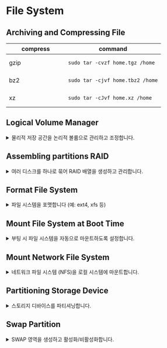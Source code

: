 # File System

## Archiving and Compressing File

<table><thead><tr><th width="146">compress</th><th>command</th></tr></thead><tbody><tr><td>gzip</td><td><pre><code>sudo tar -cvzf home.tgz /home
</code></pre></td></tr><tr><td>bz2</td><td><pre><code>sudo tar -cjvf home.tbz2 /home
</code></pre></td></tr><tr><td>xz</td><td><pre><code>sudo tar -cJvf home.xz /home
</code></pre></td></tr></tbody></table>

## Logical Volume Manager

<details>

<summary>물리적 저장 공간을 논리적 볼륨으로 관리하고 조정합니다.</summary>

#### 생성

```
lvcreate -n lv01 -L 10G vg01
```

#### 크기 확장

```
lvextend -L +10G /dev/vg01/lv01
```

#### 크기 축소

```
lvreduce -L -5G /dev/vg01/lv01
```

</details>

## Assembling partitions RAID

<details>

<summary>여러 디스크를 하나로 묶어 RAID 배열을 생성하고 관리합니다.</summary>

#### RAID 생성&#x20;

3개의 디스크(`/dev/sdb`, `/dev/sdc`, `/dev/sdd`)를 사용하여 RAID 5 배열을 생성

```
mdadm --create /dev/md0 --level=5 --raid-devices=3 /dev/sdb /dev/sdc /dev/sdd
```

#### RAID 배열 상태 확인

```
mdadm --detail /dev/md0
```

#### RAID 배열에 디스크 추가

```
mdadm --add /dev/md0 /dev/sde
```

#### RAID 배열에서 디스크 제거

```
mdadm /dev/md0 --fail /dev/sdd
mdadm /dev/md0 --remove /dev/sdd
```

</details>

## Format File System

<details>

<summary>파일 시스템을 포맷합니다 (예: ext4, xfs 등)</summary>

#### ext4

```
mkfs.ext4 /dev/sdb1
```

#### xfs

```
mkfs.xfs /dev/sdb2
```

</details>

## Mount File System at Boot Time

<details>

<summary>부팅 시 파일 시스템을 자동으로 마운트하도록 설정합니다.</summary>

#### /etc/fstab

```
/dev/sdb1 /data ext4 defaults 0 2

# /dev/sdb1: 마운트할 디바이스 또는 파티션
# /data: 마운트 포인트(파일 시스템을 마운트할 디렉토리)
# ext4: 파일 시스템 유형
# defaults: 마운트 옵션 (기본 옵션 사용)
# 0: 덤프 옵션 (0은 덤프되지 않음을 의미)
# 2: 파일 시스템 검사 순서 (루트 파일 시스템이 아닌 경우 2)
```

</details>

## Mount Network File System

<details>

<summary>네트워크 파일 시스템 (NFS)을 로컬 시스템에 마운트합니다.</summary>

Mount

```
mount -t nfs 192.168.1.100:/share /mnt/nfs
```

</details>

## Partitioning Storage Device

<details>

<summary>스토리지 디바이스를 파티셔닝합니다.</summary>

`fdisk`와 `parted`는 스토리지 디바이스를 파티셔닝하는 데 사용되는 도구입니다.

#### fdisk

```
fdisk /dev/sdb

# 새파티션 생성 : n
# 저장 : w
```

#### parted

```
parted /dev/sdb

# GPT 파티션 테이블을 생성합니다
mklabel gpt 

# 1MiB에서 100MiB 사이에 primary ext4 파티션을 생성합니다
mkpart primary ext4 1MiB 100MiB 
```

</details>

## Swap Partition

<details>

<summary>SWAP 영역을 생성하고 활성화/비활성화합니다.</summary>

#### SWAP 공간 생성(초기화)

```bash
mkswap /dev/sdb1
```

#### SWAP 활성

```bash
swapon /dev/sdb1
```

#### SWAP 비활성화

```bash
swapoff /dev/sdb1
```

</details>

